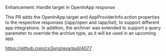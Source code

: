 Enhancement: Handle target in OpenInApp response

This PR adds the OpenInApp.target and AppProviderInfo.action properties
to the respective responses (/app/open and /app/list), to support
different app integrations.
In addition, the archiver was extended to support a query parameter
to override the archive type, as it will be used in an upcoming app.

https://github.com/cs3org/reva/pull/4077
